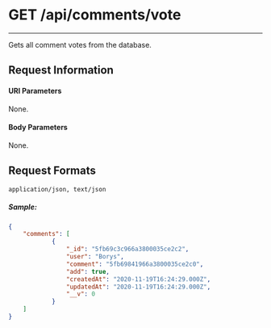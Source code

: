 # GET /api/comments/vote
---

Gets all comment votes from the database.
## Request Information
#### URI Parameters

None.

#### Body Parameters

None.

## Request Formats
`application/json, text/json`
##### Sample:
```json
{
    "comments": [
            {
                "_id": "5fb69c3c966a3800035ce2c2",
                "user": "Borys",
                "comment": "5fb69841966a3800035ce2c0",
                "add": true,
                "createdAt": "2020-11-19T16:24:29.000Z",
                "updatedAt": "2020-11-19T16:24:29.000Z",
                "__v": 0
            }
    ]
}
```




